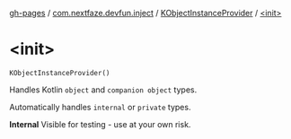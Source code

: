 [gh-pages](../../index.md) / [com.nextfaze.devfun.inject](../index.md) / [KObjectInstanceProvider](index.md) / [&lt;init&gt;](./-init-.md)

# &lt;init&gt;

`KObjectInstanceProvider()`

Handles Kotlin `object` and `companion object` types.

Automatically handles `internal` or `private` types.

**Internal**
Visible for testing - use at your own risk.

